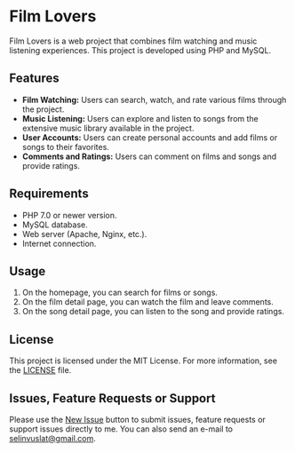 # Film Lovers

Film Lovers is a web project that combines film watching and music listening experiences. This project is developed using PHP and MySQL.

## Features

- **Film Watching:** Users can search, watch, and rate various films through the project.
- **Music Listening:** Users can explore and listen to songs from the extensive music library available in the project.
- **User Accounts:** Users can create personal accounts and add films or songs to their favorites.
- **Comments and Ratings:** Users can comment on films and songs and provide ratings.

## Requirements

- PHP 7.0 or newer version.
- MySQL database.
- Web server (Apache, Nginx, etc.).
- Internet connection.

## Usage

1. On the homepage, you can search for films or songs.
2. On the film detail page, you can watch the film and leave comments.
3. On the song detail page, you can listen to the song and provide ratings.

## License
This project is licensed under the MIT License. For more information, see the [LICENSE](LICENSE) file.

## Issues, Feature Requests or Support
Please use the [New Issue](https://github.com/selinvuslat/film-lovers/issues/new) button to submit issues, feature requests or support issues directly to me. You can also send an e-mail to selinvuslat@gmail.com.
